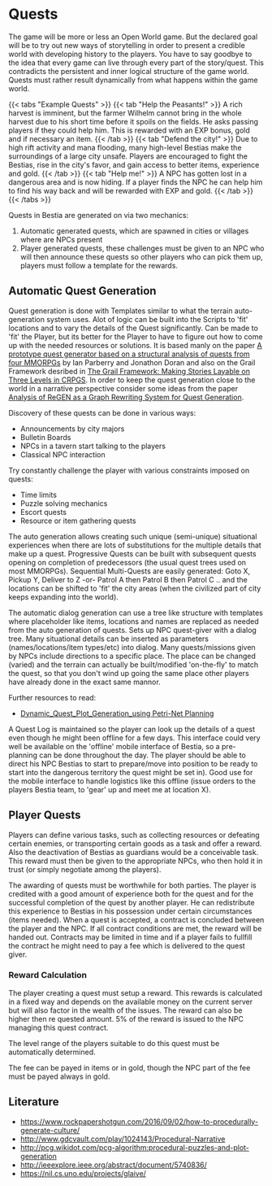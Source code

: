 # Quests

The game will be more or less an Open World game. But the declared goal will be to try out new ways of storytelling in
order to present a credible world with developing history to the players. You have to say goodbye to the idea that every
game can live through every part of the story/quest. This contradicts the persistent and inner logical structure of the
game world. Quests must rather result dynamically from what happens within the game world.

{{< tabs "Example Quests" >}}
{{< tab "Help the Peasants!" >}}
A rich harvest is imminent, but the farmer Wilhelm cannot bring in the whole harvest due to his short time before it
spoils on the fields. He asks passing players if they could help him. This is rewarded with an EXP bonus, gold and
if necessary an item.
{{< /tab >}}
{{< tab "Defend the city!" >}}
Due to high rift activity and mana flooding, many high-level Bestias make the surroundings of a large city unsafe.
Players are encouraged to fight the Bestias, rise in the city's favor, and gain access to better items, experience
and gold.
{{< /tab >}}
{{< tab "Help me!" >}}
A NPC has gotten lost in a dangerous area and is now hiding. If a player finds the NPC he can help him to find his
way back and will be rewarded with EXP and gold.
{{< /tab >}}
{{< /tabs >}}

Quests in Bestia are generated on via two mechanics:

1. Automatic generated quests, which are spawned in cities or villages where are NPCs present
2. Player generated quests, these challenges must be given to an NPC who will then announce these quests so other
   players who can pick them up, players must follow a template for the rewards.

## Automatic Quest Generation

Quest generation is done with Templates similar to what the terrain auto-generation system uses. Alot of logic can be built into the Scripts to 'fit' locations and to vary the details of the Quest significantly. Can be made to 'fit' the Player, but its better for the Player to have to figure out how to come up with the needed resources or solutions. It is based manly on the paper [A prototype quest generator based on a structural analysis of quests from four MMORPGs](http://ianparberry.com/pubs/pcg2011.pdf) by Ian Parberry and Jonathon Doran and also on the Grail Framework desribed in [The Grail Framework: Making Stories Layable on Three Levels in CRPGS](https://escholarship.org/uc/item/004129jn). In order to keep the quest generation close to the world in a narrative perspective consider some ideas from the paper [Analysis of ReGEN as a Graph Rewriting System for Quest Generation](http://gram.cs.mcgill.ca/papers/kybartas-14-analysis.pdf).

Discovery of these quests can be done in various ways:

* Announcements by city majors
* Bulletin Boards
* NPCs in a tavern start talking to the players
* Classical NPC interaction

Try constantly challenge the player with various constraints imposed on quests:

* Time limits
* Puzzle solving mechanics
* Escort quests
* Resource or item gathering quests

The auto generation allows creating such unique (semi-unique) situational experiences when there are lots of substitutions for the multiple details that make up a quest.
Progressive Quests can be built with subsequent quests opening on completion of predecessors (the usual quest trees used on most MMORPGs).
Sequential Multi-Quests are easily generated:  Goto X, Pickup Y, Deliver to Z -or- Patrol A then Patrol B then Patrol C .. and the locations can be shifted to 'fit' the city areas (when the civilized part of city keeps expanding into the world).

The automatic dialog generation can use a tree like structure with templates where placeholder like items, locations and names are replaced as needed from the auto generation of quests. Sets up NPC quest-giver with a dialog tree. Many situational details can be inserted as parameters (names/locations/item types/etc) into dialog.
Many quests/missions given by NPCs include directions to a specific place. The place can be changed (varied) and the terrain can actually be built/modified 'on-the-fly' to match the quest, so that you don't wind up going the same place other players have already done in the exact same mannor.

Further resources to read:

* [Dynamic_Quest_Plot_Generation_using Petri-Net Planning](http://www.academia.edu/4558587/Dynamic_Quest_Plot_Generation_using_Petri_Net_Planning)


A Quest Log is maintained so the player can look up the details of a quest even though he might been offline for a few days. This interface could very well be available on the 'offline' mobile interface of Bestia, so a pre-planning can be done throughout the day. The player should be able to direct his NPC Bestias to start to prepare/move into position to be ready to start into the dangerous territory the quest might be set in). Good use for the mobile interface to handle logistics like this offline (issue orders to the players Bestia team, to 'gear' up and meet me at location X).

## Player Quests

Players can define various tasks, such as collecting resources or defeating certain enemies, or transporting certain goods as a task and offer a reward. Also the deactivation of Bestias as guardians would be a conceivable task. This reward must then be given to the appropriate NPCs, who then hold it in trust (or simply negotiate among the players).

The awarding of quests must be worthwhile for both parties. The player is credited with a good amount of experience both for the quest and for the successful completion of the quest by another player. He can redistribute this experience to Bestias in his possession under certain circumstances (items needed). When a quest is accepted, a contract is concluded between the player and the NPC. If all contract conditions are met, the reward will be handed out. Contracts may be limited in time and if a player fails to fullfill the contract he might need to pay a fee which is delivered to the quest giver.

### Reward Calculation

The player creating a quest must setup a reward. This rewards is calculated in a fixed way and depends on the available money on the current server but will also factor in the wealth of the issues. The reward can also be higher then re quested amount. 5% of the reward is issued to the NPC managing this quest contract.

The level range of the players suitable to do this quest must be automatically determined.

The fee can be payed in items or in gold, though the NPC part of the fee must be payed always in gold.

## Literature

* https://www.rockpapershotgun.com/2016/09/02/how-to-procedurally-generate-culture/
* http://www.gdcvault.com/play/1024143/Procedural-Narrative
* http://pcg.wikidot.com/pcg-algorithm:procedural-puzzles-and-plot-generation
* http://ieeexplore.ieee.org/abstract/document/5740836/
* https://nil.cs.uno.edu/projects/glaive/